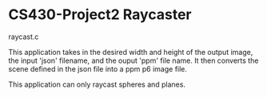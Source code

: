 # CS430-Project2 Raycaster
raycast.c

This application takes in the desired width and height of the output image, the input 'json' filename, and the ouput 'ppm' file name. It then converts the scene defined in the json file into a ppm p6 image file. 

This application can only raycast spheres and planes.
